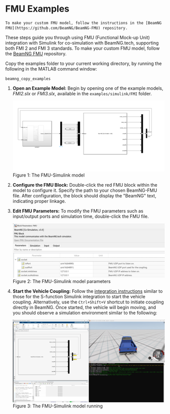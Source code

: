 # FMU Examples

```{tip}
To make your custom FMU model, follow the instructions in the [BeamNG FMU](https://github.com/BeamNG/BeamNG-FMU) repository.
```

These steps guide you through using FMU (Functional Mock-up Unit) integration with Simulink for co-simulation with BeamNG.tech, supporting both FMI 2 and FMI 3 standards. To make your custom FMU model, follow the [BeamNG FMU](https://github.com/BeamNG/BeamNG-FMU) repository. 

Copy the examples folder to your current working directory, by running the following in the MATLAB command window:

```
beamng_copy_examples
```

1. **Open an Example Model:**
   Begin by opening one of the example models, *FMI2.slx* or *FMI3.slx*, available in the `examples/simulink/FMI` folder.

   ![FMU-Simulink Model](../../media/FMI.png)
    Figure 1: The FMU-Simulink model

2. **Configure the FMU Block:**
   Double-click the red FMU block within the model to configure it. Specify the path to your chosen BeamNG-FMU file. After configuration, the block should display the "BeamNG" text, indicating proper linkage.

3. **Edit FMU Parameters:**
   To modify the FMU parameters such as input/output ports and simulation time, double-click the FMU file. 

   ![FMU Parameters](../../media/fmu_parameters.png)
    Figure 2: The FMU-Simulink model parameters

4. **Start the Vehicle Coupling:**
   Follow the [integration instructions](../fmu.md#set-up-the-fmu-co-simulation) similar to those for the S-function Simulink integration to start the vehicle coupling. Alternatively, use the `Ctrl+Shift+V` shortcut to initiate coupling directly in BeamNG. Once started, the vehicle will begin moving, and you should observe a simulation environment similar to the following:

   ![Running FMU-Simulink Integration](../../media/fmu_simulink_running.jpg)
    Figure 3: The FMU-Simulink model running
